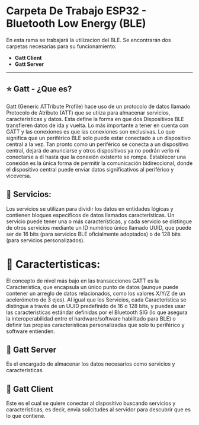 # Carpeta De Trabajo ESP32 - Bluetooth Low Energy (BLE)
En esta rama se trabajará la utilizacion del BLE.
Se encontrarán dos carpetas necesarias para su funcionamiento:
  - **Gatt Client**
  - **Gatt Server** 
------------------------------------------------
## ⭐ Gatt - ¿Que es?
Gatt (Generic ATTribute Profile) hace uso de un protocolo de datos llamado Protocolo de Atributo (ATT) que se utiiza para almacenar servicios, caracteristicas y datos. Esta define la forma en que dos Dispositivos BLE transfieren datos de ida y vuelta. Lo más importante a tener en cuenta con GATT y las conexiones es que las conexiones son exclusivas. Lo que significa que un periférico BLE solo puede estar conectado a un dispositivo central a la vez. Tan pronto como un periférico se conecta a un dispositivo central, dejará de anunciarse y otros dispositivos ya no podrán verlo ni conectarse a él hasta que la conexión existente se rompa.
Establecer una conexión es la única forma de permitir la comunicación bidireccional, donde el dispositivo central puede enviar datos significativos al periférico y viceversa.

## 🔗 Servicios:
Los servicios se utilizan para dividir los datos en entidades lógicas y contienen bloques específicos de datos llamados características. Un servicio puede tener una o más características, y cada servicio se distingue de otros servicios mediante un ID numérico único llamado UUID, que puede ser de 16 bits (para servicios BLE oficialmente adoptados) o de 128 bits (para servicios personalizados).

# 🔗 Caractertisticas:
El concepto de nivel más bajo en las transacciones GATT es la Característica, que encapsula un único punto de datos (aunque puede contener un arreglo de datos relacionados, como los valores X/Y/Z de un acelerómetro de 3 ejes). Al igual que los Servicios, cada Característica se distingue a través de un UUID predefinido de 16 o 128 bits, y puedes usar las características estándar definidas por el Bluetooth SIG (lo que asegura la interoperabilidad entre el hardware/software habilitado para BLE) o definir tus propias características personalizadas que solo tu periférico y software entienden.

## 📌 Gatt Server
Es el encargado de almacenar los datos necesarios como servicios y caracteristicas.

## 📌 Gatt Client
Este es el cual se quiere conectar al dispositivo buscando servicios y caracteristicas, es decir, envia solicitudes al servidor para descubrir que es lo que contiene.

